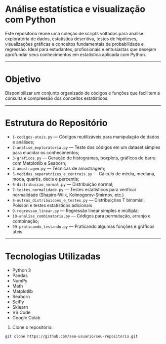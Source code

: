 # Análise estatística e visualização com Python

Este repositório reúne uma coleção de scripts voltados para análise exploratória de dados, estatística descritiva, testes de hipóteses, visualizações gráficas e conceitos fundamentais de probabilidade e regressão. Ideal para estudantes, profissionais e entusiastas que desejam aprofundar seus conhecimentos em estatística aplicada com Python.

---

#  Objetivo

Disponibilizar um conjunto organizado de códigos e funções que facilitem a consulta e compreesão dos conceitos estatísticos.

---

# Estrutura do Repositório

- `1-codigos-uteis.py` — Códigos reutilizáveis para manipulação de dados e análises;  
- `2-analise_exploratoria.py` — Teste dos códigos em um dataset simples para elucidar os conhecimentos;  
- `3-graficos.py` — Geração de histogramas, boxplots, gráficos de barra com Matplotlib e Seaborn;  
- `4-amostragem.py` — Técnicas de amostragem;
- `5-medidas_separatrizes_e_centrais.py` — Cálculo de média, mediana, moda, quartis, decis e percentis; 
- `6-distribuicao_normal.py` — Distribuição normal; 
- `7-testes_normalidade.py` — Testes estatísticos para verificar normalidade (Shapiro-Wilk, Kolmogorov-Smirnov, etc.)  
- `8-outras_distribuicoes_e_testes.py` — Distribuições T binomial, Poisson e testes estatísticos adicionais  
- `9-regressao_linear.py` — Regressão linear simples e múltipla; 
- `10-analise_combinatoria.py` — Códigos para permutação, arranjo e combinação;  
- `99-praticando_testando.py` — Praticando algumas funções e gráficos úteis.

---

# Tecnologias Utilizadas

- Python 3
- Pandas
- NumPy
- Math
- Matplotlib
- Seaborn
- SciPy
- Sklearn
- VS Code
- Google Colab
1. Clone o repositório:
```bash
git clone https://github.com/seu-usuario/seu-repositorio.git
